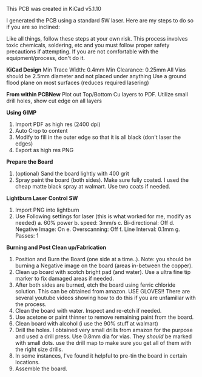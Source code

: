 This PCB was created in KiCad v5.1.10

I generated the PCB using a standard 5W laser.  Here are my steps to do so if you are so inclined:

Like all things, follow these steps at your own risk.  This process involves toxic chemicals, soldering, etc and you must follow proper safety precautions if attempting.  If you are not comfortable with the equipment/process, don't do it.

**KiCad Design**
  Min Trace Width: 0.4mm
  Min Clearance: 0.25mm
  All Vias should be 2.5mm diameter and not placed under anything
  Use a ground flood plane on most surfaces (reduces required lasering)
  
**From within PCBNew**
  Plot out Top/Bottom Cu layers to PDF.  Utilize small drill holes, show cut edge on all layers
  
**Using GIMP**
1. Import PDF as high res (2400 dpi)
2. Auto Crop to content
3. Modify to fill in the outer edge so that it is all black (don't laser the edges)
4. Export as high res PNG

**Prepare the Board**
1. (optional) Sand the board lightly with 400 grit
2. Spray paint the board (both sides).  Make sure fully coated.  I used the cheap matte black spray at walmart.  Use two coats if needed.

**Lightburn Laser Control SW**
1. Import PNG into lightburn
2. Use Following settings for laser (this is what worked for me, modify as needed)
  a. 60% power
  b. speed: 3mm/s
  c. Bi-directional: Off
  d. Negative Image: On
  e. Overscanning: Off
  f. Line Interval: 0.1mm
  g. Passes: 1

**Burning and Post Clean up/Fabrication**
1. Position and Burn the Board (one side at a time..).  Note: you should be burning a Negative image on the board (areas in-between the copper).
2. Clean up board with scotch bright pad (and water).  Use a ultra fine tip marker to fix damaged areas if needed.
3. After both sides are burned, etch the board using ferric chloride solution.  This can be obtained from amazon.  USE GLOVES!!  There are several youtube videos showing how to do this if you are unfamiliar with the process.
4. Clean the board with water.  Inspect and re-etch if needed.
5. Use acetone or paint thinner to remove remaining paint from the board.
6. Clean board with alcohol (i use the 90% stuff at walmart)
7. Drill the holes.  I obtained very small drills from amazon for the purpose and used a drill press.  Use 0.8mm dia for vias.  They *should* be marked with small dots.  use the drill map to make sure you get all of them with the right size drills.
8. In some instances, I've found it helpful to pre-tin the board in certain locations.
9. Assemble the board.
